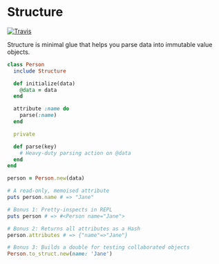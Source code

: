 # Structure

[![Travis](https://travis-ci.org/hakanensari/structure.svg)](https://travis-ci.org/hakanensari/structure)

Structure is minimal glue that helps you parse data into immutable value objects.

```ruby
class Person
  include Structure

  def initialize(data)
    @data = data
  end

  attribute :name do
    parse(:name)
  end

  private

  def parse(key)
    # Heavy-duty parsing action on @data
  end
end

person = Person.new(data)

# A read-only, memoised attribute
puts person.name # => "Jane"

# Bonus 1: Pretty-inspects in REPL
puts person # => #<Person name="Jane">

# Bonus 2: Returns all attributes as a Hash
person.attributes # => {"name"=>"Jane"}

# Bonus 3: Builds a double for testing collaborated objects
Person.to_struct.new(name: 'Jane')
```
